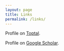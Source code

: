 ```yaml
---
layout: page
title: Links
permalink: /links/
---
```


Profile on [Toptal](https://www.toptal.com/resume/samuel-rohrer).

Profile on [Google Scholar](https://scholar.google.com/citations?user=TeTdbWsAAAAJ&hl=en).
